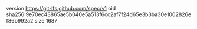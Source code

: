 version https://git-lfs.github.com/spec/v1
oid sha256:9e70ec43865ae5b040e5a513f6cc2af7f24d65e3b3ba30e1002826ef86b992a2
size 1687
